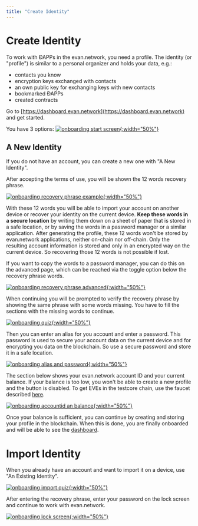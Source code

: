 ```yaml
---
title: "Create Identity"
---
```

# Create Identity
To work with ÐAPPs in the evan.network, you need a profile. The identity (or "profile") is similar to a personal organizer and holds your data, e.g.:
- contacts you know
- encryption keys exchanged with contacts
- an own public key for exchanging keys with new contacts
- bookmarked ÐAPPs
- created contracts

Go to [https://dashboard.evan.network](https://dashboard.evan.network) and get started.

You have 3 options:
[![onboarding start screen](/public/tutorial/onboarding_start.png){:width="50%"}](/public/tutorial/onboarding_start.png)


## A New Identity
If you do not have an account, you can create a new one with "A New Identity".

After accepting the terms of use, you will be shown the 12 words recovery phrase.

[![onboarding recovery phrase example](/public/tutorial/onboarding_new.png){:width="50%"}](/public/tutorial/onboarding_new.png)

With these 12 words you will be able to import your account on another device or recover your identity on the current device. **Keep these words in a secure location** by writing them down on a sheet of paper that is stored in a safe location, or by saving the words in a password manager or a similar application. After generating the profile, these 12 words won't be stored by evan.network applications, neither on-chain nor off-chain. Only the resulting account information is stored and only in an encrypted way on the current device. So recovering those 12 words is not possible if lost.

If you want to copy the words to a password manager, you can do this on the advanced page, which can be reached via the toggle option below the recovery phrase words.

[![onboarding recovery phrase advanced](/public/tutorial/onboarding_advanced.png){:width="50%"}](/public/tutorial/onboarding_advanced.png)

When continuing you will be prompted to verify the recovery phrase by showing the same phrase with some words missing. You have to fill the sections with the missing words to continue.

[![onboarding quiz](/public/tutorial/onboarding_quiz.png){:width="50%"}](/public/tutorial/onboarding_quiz.png)

Then you can enter an alias for you account and enter a password. This password is used to secure your account data on the current device and for encrypting you data on the blockchain. So use a secure password and store it in a safe location.

[![onboarding alias and password](/public/tutorial/onboarding_final1.png){:width="50%"}](/public/tutorial/onboarding_final1.png)

The section below shows your evan.network account ID and your current balance. If your balance is too low, you won't be able to create a new profile and the button is disabled. To get EVEs in the testcore chain, use the faucet described [here](https://evannetwork.github.io/doc/eve#development-tokens).

[![onboarding accountid an balance](/public/tutorial/onboarding_final2.png){:width="50%"}](/public/tutorial/onboarding_final2.png)

Once your balance is sufficient, you can continue by creating and storing your profile in the blockchain. When this is done, you are finally onboarded and will be able to see the [dashboard](/tutorial/dashboard).

# Import Identity
When you already have an account and want to import it on a device, use "An Existing Identity".

[![onboarding import quiz](/public/tutorial/onboarding_import_quiz.png){:width="50%"}](/public/tutorial/onboarding_import_quiz.png)

After entering the recovery phrase, enter your password on the lock screen and continue to work with evan.network.

[![onboarding lock screen](/public/tutorial/onboarding_locked.png){:width="50%"}](/public/tutorial/onboarding_locked.png)
